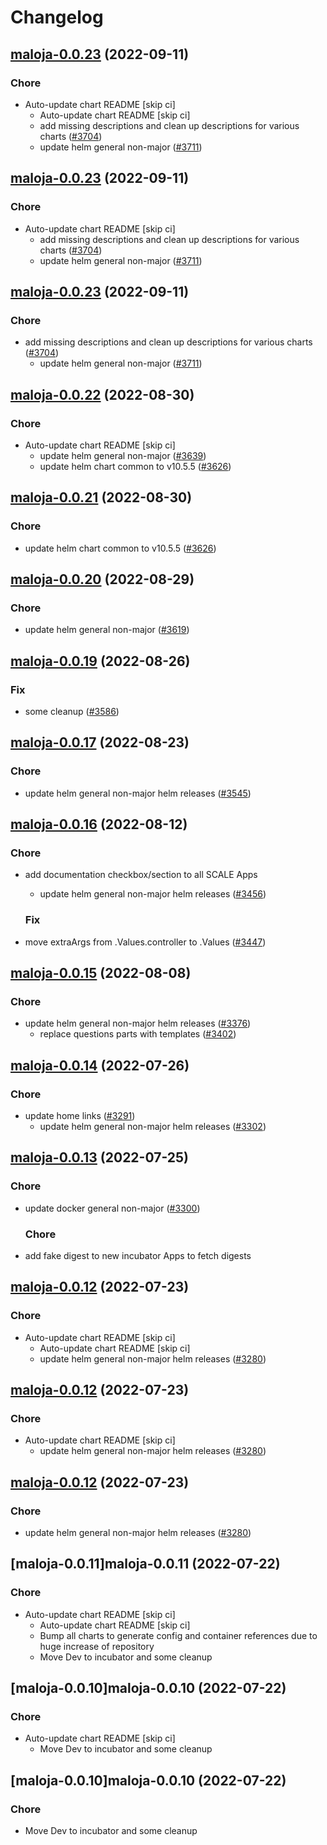 # Changelog



## [maloja-0.0.23](https://github.com/truecharts/charts/compare/maloja-0.0.22...maloja-0.0.23) (2022-09-11)

### Chore

- Auto-update chart README [skip ci]
  - Auto-update chart README [skip ci]
  - add missing descriptions and clean up descriptions for various charts ([#3704](https://github.com/truecharts/charts/issues/3704))
  - update helm general non-major ([#3711](https://github.com/truecharts/charts/issues/3711))




## [maloja-0.0.23](https://github.com/truecharts/charts/compare/maloja-0.0.22...maloja-0.0.23) (2022-09-11)

### Chore

- Auto-update chart README [skip ci]
  - add missing descriptions and clean up descriptions for various charts ([#3704](https://github.com/truecharts/charts/issues/3704))
  - update helm general non-major ([#3711](https://github.com/truecharts/charts/issues/3711))




## [maloja-0.0.23](https://github.com/truecharts/charts/compare/maloja-0.0.22...maloja-0.0.23) (2022-09-11)

### Chore

- add missing descriptions and clean up descriptions for various charts ([#3704](https://github.com/truecharts/charts/issues/3704))
  - update helm general non-major ([#3711](https://github.com/truecharts/charts/issues/3711))




## [maloja-0.0.22](https://github.com/truecharts/charts/compare/maloja-0.0.20...maloja-0.0.22) (2022-08-30)

### Chore

- Auto-update chart README [skip ci]
  - update helm general non-major ([#3639](https://github.com/truecharts/charts/issues/3639))
  - update helm chart common to v10.5.5 ([#3626](https://github.com/truecharts/charts/issues/3626))




## [maloja-0.0.21](https://github.com/truecharts/charts/compare/maloja-0.0.20...maloja-0.0.21) (2022-08-30)

### Chore

- update helm chart common to v10.5.5 ([#3626](https://github.com/truecharts/charts/issues/3626))




## [maloja-0.0.20](https://github.com/truecharts/charts/compare/maloja-0.0.19...maloja-0.0.20) (2022-08-29)

### Chore

- update helm general non-major ([#3619](https://github.com/truecharts/charts/issues/3619))




## [maloja-0.0.19](https://github.com/truecharts/charts/compare/maloja-0.0.17...maloja-0.0.19) (2022-08-26)

### Fix

- some cleanup ([#3586](https://github.com/truecharts/charts/issues/3586))




## [maloja-0.0.17](https://github.com/truecharts/charts/compare/maloja-0.0.16...maloja-0.0.17) (2022-08-23)

### Chore

- update helm general non-major helm releases ([#3545](https://github.com/truecharts/charts/issues/3545))




## [maloja-0.0.16](https://github.com/truecharts/charts/compare/maloja-0.0.15...maloja-0.0.16) (2022-08-12)

### Chore

- add documentation checkbox/section to all SCALE Apps
  - update helm general non-major helm releases ([#3456](https://github.com/truecharts/charts/issues/3456))

  ### Fix

- move extraArgs from .Values.controller to .Values ([#3447](https://github.com/truecharts/charts/issues/3447))




## [maloja-0.0.15](https://github.com/truecharts/charts/compare/maloja-0.0.14...maloja-0.0.15) (2022-08-08)

### Chore

- update helm general non-major helm releases ([#3376](https://github.com/truecharts/charts/issues/3376))
  - replace questions parts with templates ([#3402](https://github.com/truecharts/charts/issues/3402))




## [maloja-0.0.14](https://github.com/truecharts/apps/compare/maloja-0.0.13...maloja-0.0.14) (2022-07-26)

### Chore

- update home links ([#3291](https://github.com/truecharts/apps/issues/3291))
  - update helm general non-major helm releases ([#3302](https://github.com/truecharts/apps/issues/3302))




## [maloja-0.0.13](https://github.com/truecharts/apps/compare/maloja-0.0.12...maloja-0.0.13) (2022-07-25)

### Chore

- update docker general non-major ([#3300](https://github.com/truecharts/apps/issues/3300))

  ### Chore

- add fake digest to new incubator Apps to fetch digests




## [maloja-0.0.12](https://github.com/truecharts/apps/compare/maloja-0.0.11...maloja-0.0.12) (2022-07-23)

### Chore

- Auto-update chart README [skip ci]
  - Auto-update chart README [skip ci]
  - update helm general non-major helm releases ([#3280](https://github.com/truecharts/apps/issues/3280))




## [maloja-0.0.12](https://github.com/truecharts/apps/compare/maloja-0.0.11...maloja-0.0.12) (2022-07-23)

### Chore

- Auto-update chart README [skip ci]
  - update helm general non-major helm releases ([#3280](https://github.com/truecharts/apps/issues/3280))




## [maloja-0.0.12](https://github.com/truecharts/apps/compare/maloja-0.0.11...maloja-0.0.12) (2022-07-23)

### Chore

- update helm general non-major helm releases ([#3280](https://github.com/truecharts/apps/issues/3280))




## [maloja-0.0.11]maloja-0.0.11 (2022-07-22)

### Chore

- Auto-update chart README [skip ci]
  - Auto-update chart README [skip ci]
  - Bump all charts to generate config and container references due to huge increase of repository
  - Move Dev to incubator and some cleanup




## [maloja-0.0.10]maloja-0.0.10 (2022-07-22)

### Chore

- Auto-update chart README [skip ci]
  - Move Dev to incubator and some cleanup




## [maloja-0.0.10]maloja-0.0.10 (2022-07-22)

### Chore

- Move Dev to incubator and some cleanup
